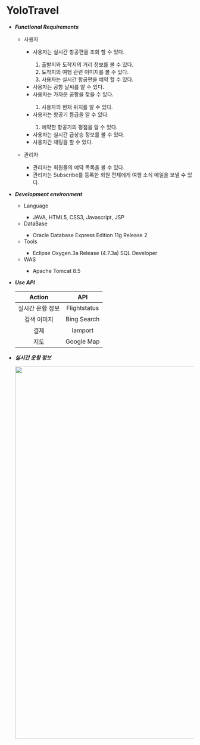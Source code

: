# YoloTravel


<ul>
	<li>
		<p>
			<em><strong>Functional Requirements</strong></em>
		</p>
		<ul>
			<li>
				<p>사용자</p>
			</li>
			<ul>
				<li>사용자는 실시간 항공편을 조회 할 수 있다.</li>
				<ol>
					<li>출발지와 도착지의 거리 정보를 볼 수 있다.</li>
					<li>도착지의 여행 관련 이미지를 볼 수 있다.</li>
					<li>사용자는 실시간 항공편을 예약 할 수 있다.</li>
				</ol>
				<li>사용자는 공항 날씨를 알 수 있다.</li>
				<li>사용자는 가까운 공항을 찾을 수 있다.</li>
				<ol>
					<li>사용자의 현재 위치를 알 수 있다.</li>
				</ol>
				<li>사용자는 항공기 등급을 알 수 있다.</li>
				<ol>
					<li>예약한 항공기의 평점을 알 수 있다.</li>
				</ol>
				<li>사용자는 실시간 급상승 정보를 볼 수 있다.</li>
				<li>사용자간 채팅을 할 수 있다.</li>
			</ul>
		</ul>
		<ul>
			<li>
				<p>관리자</p>
			</li>
			<ul>
				<li>관리자는 회원들의 예약 목록을 볼 수 있다.</li>
				<li>관리자는 Subscribe를 등록한 회원 전체에게 여행 소식 메일을 보낼 수 있다.</li>
			</ul>
		</ul>
	</li>
		<li>
		<p>
			<em><strong>Development environment</strong></em>
		</p>
		<ul>
			<li>Language</li>
			<ul>
				<li>JAVA, HTML5, CSS3, Javascript, JSP</li>
			</ul>
			<li>DataBase</li>
			<ul>
				<li>Oracle Database Express Edition 11g Release 2</li>
			</ul>
			<li>Tools</li>
			<ul>
				<li>Eclipse Oxygen.3a Release (4.7.3a) SQL Developer</li>
			</ul>
			<li>WAS</li>
			<ul>
				<li>Apache Tomcat 8.5</li>
			</ul>
		</ul>
	</li>
	<li>
		<p>
			<em><strong>Use API</strong></em>
		</p>
		<table>
	<thead>
				<tr>
			<th align="center">Action</th>
			<th align="center">API</th>
		</tr>
	</thead>
	<tbody>
		<tr>
			<td align="center">실시간 운항 정보</td>
			<td align="center">Flightstatus</td>
		</tr>
		<tr>
			<td align="center">검색 이미지</td>
			<td align="center">Bing Search</td>
		</tr>
		<tr>
			<td align="center">결제</td>
			<td align="center">Iamport</td>
		</tr>
		<tr>
			<td align="center">지도</td>
			<td align="center">Google Map</td>
		</tr>
	</tbody>
	</table>
	</li>		
	<li>
		<p>
			<em><strong>실시간 운항 정보</strong></em>
		</p>
		<img src="https://user-images.githubusercontent.com/35192352/46328051-ead70700-c63f-11e8-8a49-fa2024d9fce9.png" width="1000"></img>
	</li>
</ul>




